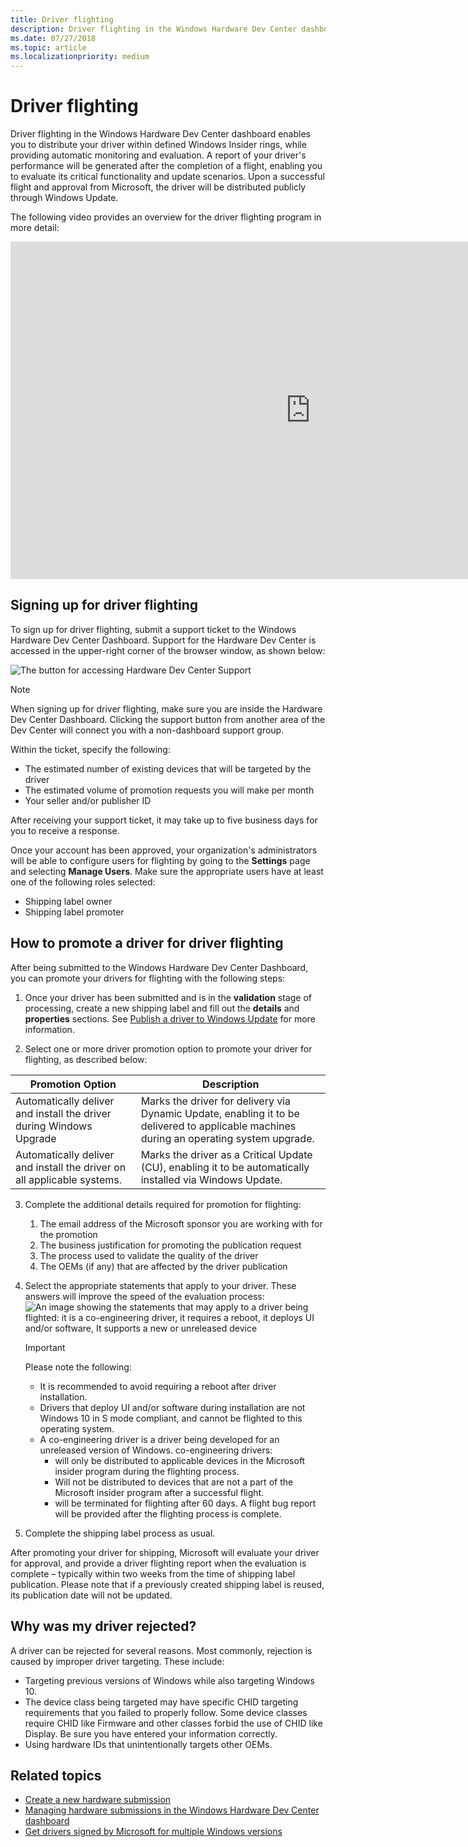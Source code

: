 ```yaml
---
title: Driver flighting
description: Driver flighting in the Windows Hardware Dev Center dashboard enables you to distribute your driver within defined Windows Insider rings, and provides automatic monitoring and evaluation.
ms.date: 07/27/2018
ms.topic: article
ms.localizationpriority: medium
---
```


# Driver flighting

Driver flighting in the Windows Hardware Dev Center dashboard enables you to distribute your driver within defined Windows Insider rings, while providing automatic monitoring and evaluation. A report of your driver's performance will be generated after the completion of a flight, enabling you to evaluate its critical functionality and update scenarios. Upon a successful flight and approval from Microsoft, the driver will be distributed publicly through Windows Update. 

The following video provides an overview for the driver flighting program in more detail: 
<iframe src="https://channel9.msdn.com/Events/WinHEC/WinHEC-Online/Start-Your-Driver-Flighting-The-benefit-of-Driver-Promotion/player" width="960" height="540" allowFullScreen frameBorder="0"></iframe>

## Signing up for driver flighting

To sign up for driver flighting, submit a support ticket to the Windows Hardware Dev Center Dashboard. Support for the Hardware Dev Center is accessed in the upper-right corner of the browser window, as shown below:

![The button for accessing Hardware Dev Center Support](images/support.jpg)

> [!NOTE]
> When signing up for driver flighting, make sure you are inside the Hardware Dev Center Dashboard. Clicking the support button from another area of the Dev Center will connect you with a non-dashboard support group.

Within the ticket, specify the following:
* The estimated number of existing devices that will be targeted by the driver
* The estimated volume of promotion requests you will make per month
* Your seller and/or publisher ID

After receiving your support ticket, it may take up to five business days for you to receive a response.

Once your account has been approved, your organization's administrators will be able to configure users for flighting by going to the **Settings** page and selecting **Manage Users**. Make sure the appropriate users have at least one of the following roles selected:

* Shipping label owner
* Shipping label promoter


## How to promote a driver for driver flighting

After being submitted to the Windows Hardware Dev Center Dashboard, you can promote your drivers for flighting with the following steps:

1. Once your driver has been submitted and is in the **validation** stage of processing, create a new shipping label and fill out the **details** and **properties** sections. See [Publish a driver to Windows Update](https://docs.microsoft.com/windows-hardware/drivers/dashboard/publish-a-driver-to-windows-update) for more information.

2. Select one or more driver promotion option to promote your driver for flighting, as described below:

|                            Promotion Option                             |                                                               Description                                                                |
|-------------------------------------------------------------------------|------------------------------------------------------------------------------------------------------------------------------------------|
|   Automatically deliver and install the driver during Windows Upgrade   | Marks the driver for delivery via Dynamic Update, enabling it to be delivered to applicable machines during an operating system upgrade. |
| Automatically deliver and install the driver on all applicable systems. |                Marks the driver as a Critical Update (CU), enabling it to be automatically installed via Windows Update.                 |

3. Complete the additional details required for promotion for flighting:
    1. The email address of the Microsoft sponsor you are working with for the promotion
    2. The business justification for promoting the publication request
    3. The process used to validate the quality of the driver
    4. The OEMs (if any) that are affected by the driver publication

4. Select the appropriate statements that apply to your driver. These answers will improve the speed of the evaluation process:
    ![An image showing the statements that may apply to a driver being flighted: it is a co-engineering driver, it requires a reboot, it deploys UI and/or software, It supports a new or unreleased device](images/driver-flighting-statements.png)

    > [!IMPORTANT] 
    > Please note the following:
    > * It is recommended to avoid requiring a reboot after driver installation. 
    > * Drivers that deploy UI and/or software during installation are not Windows 10 in S mode compliant, and cannot be flighted to this operating system.
    > * A co-engineering driver is a driver being developed for an unreleased version of Windows. co-engineering drivers: 
    >    * will only be distributed to applicable devices in the Microsoft insider program during the flighting process.
    >    * Will not be distributed to devices that are not a part of the Microsoft insider program after a successful flight.
    >    * will be terminated for flighting after 60 days. A flight bug report will be provided after the flighting process is complete. 


5. Complete the shipping label process as usual.

After promoting your driver for shipping, Microsoft will evaluate your driver for approval, and provide a driver flighting report when the evaluation is complete – typically within two weeks from the time of shipping label publication. Please note that if a previously created shipping label is reused, its publication date will not be updated.

## Why was my driver rejected?

A driver can be rejected for several reasons. Most commonly, rejection is caused by improper driver targeting. These include:
* Targeting previous versions of Windows while also targeting Windows 10.
* The device class being targeted may have specific CHID targeting requirements that you failed to properly follow.  Some device classes require CHID like Firmware and other classes forbid the use of CHID like Display.  Be sure you have entered your information correctly.
* Using hardware IDs that unintentionally targets other OEMs.

## Related topics

* [Create a new hardware submission](create-a-new-hardware-submission.md)
* [Managing hardware submissions in the Windows Hardware Dev Center dashboard](manage-your-hardware-submissions.md)
* [Get drivers signed by Microsoft for multiple Windows versions](get-drivers-signed-by-microsoft-for-multiple-windows-versions.md)
